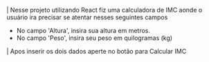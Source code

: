 | Nesse projeto utilizando React fiz uma calculadora de IMC aonde o usuário ira precisar se atentar nesses seguintes campos

- No campo 'Altura', insira sua altura em metros.
- No campo 'Peso', insira seu peso em quilogramas (kg)

| Apos inserir os dois dados aperte no botão para Calcular IMC